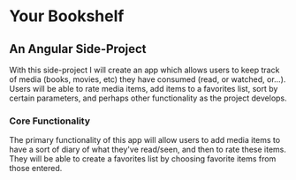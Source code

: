 # Your Bookshelf

## An Angular Side-Project

With this side-project I will create an app which allows users to keep track of media (books, movies, etc) they have consumed (read, or watched, or...). Users will be able to rate media items, add items to a favorites list, sort by certain parameters, and perhaps other functionality as the project develops.

### Core Functionality

The primary functionality of this app will allow users to add media items to have a sort of diary of what they've read/seen, and then to rate these items. They will be able to create a favorites list by choosing favorite items from those entered.

